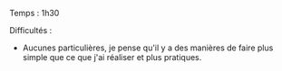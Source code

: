 Temps : 1h30

Difficultés : 
- Aucunes particulières, je pense qu'il y a des manières de faire plus simple que ce que j'ai réaliser et plus pratiques.
